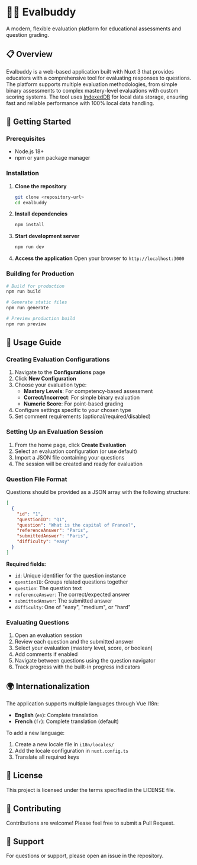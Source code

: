 # 🧑‍🏫 Evalbuddy

A modern, flexible evaluation platform for educational assessments and question grading.

## 📋 Overview

Evalbuddy is a web-based application built with Nuxt 3 that provides educators with a comprehensive tool for evaluating responses to questions. The platform supports multiple evaluation methodologies, from simple binary assessments to complex mastery-level evaluations with custom scoring systems. The tool uses [IndexedDB](https://developer.mozilla.org/fr/docs/Web/API/IndexedDB_API/Using_IndexedDB) for local data storage, ensuring fast and reliable performance with 100% local data handling.

## 🚀 Getting Started

### Prerequisites
- Node.js 18+
- npm or yarn package manager

### Installation

1. **Clone the repository**
   ```bash
   git clone <repository-url>
   cd evalbuddy
   ```

2. **Install dependencies**
   ```bash
   npm install
   ```

3. **Start development server**
   ```bash
   npm run dev
   ```

4. **Access the application**
   Open your browser to `http://localhost:3000`

### Building for Production

```bash
# Build for production
npm run build

# Generate static files
npm run generate

# Preview production build
npm run preview
```

## 📖 Usage Guide

### Creating Evaluation Configurations

1. Navigate to the **Configurations** page
2. Click **New Configuration**
3. Choose your evaluation type:
   - **Mastery Levels**: For competency-based assessment
   - **Correct/Incorrect**: For simple binary evaluation
   - **Numeric Score**: For point-based grading
4. Configure settings specific to your chosen type
5. Set comment requirements (optional/required/disabled)

### Setting Up an Evaluation Session

1. From the home page, click **Create Evaluation**
2. Select an evaluation configuration (or use default)
3. Import a JSON file containing your questions
4. The session will be created and ready for evaluation

### Question File Format

Questions should be provided as a JSON array with the following structure:

```json
[
  {
    "id": "1",
    "questionID": "Q1",
    "question": "What is the capital of France?",
    "referenceAnswer": "Paris",
    "submittedAnswer": "Paris",
    "difficulty": "easy"
  }
]
```

**Required fields:**
- `id`: Unique identifier for the question instance
- `questionID`: Groups related questions together
- `question`: The question text
- `referenceAnswer`: The correct/expected answer
- `submittedAnswer`: The submitted answer
- `difficulty`: One of "easy", "medium", or "hard"

### Evaluating Questions

1. Open an evaluation session
2. Review each question and the submitted answer
3. Select your evaluation (mastery level, score, or boolean)
4. Add comments if enabled
5. Navigate between questions using the question navigator
6. Track progress with the built-in progress indicators

## 🌍 Internationalization

The application supports multiple languages through Vue I18n:

- **English** (`en`): Complete translation
- **French** (`fr`): Complete translation (default)

To add a new language:
1. Create a new locale file in `i18n/locales/`
2. Add the locale configuration in `nuxt.config.ts`
3. Translate all required keys

## 📄 License

This project is licensed under the terms specified in the LICENSE file.

## 🤝 Contributing

Contributions are welcome! Please feel free to submit a Pull Request.

## 📧 Support

For questions or support, please open an issue in the repository.
